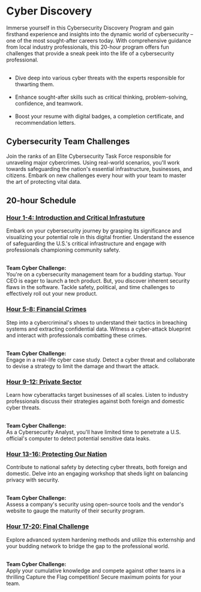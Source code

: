 <h1>Cyber Discovery</h1>

<p1>
Immerse yourself in this Cybersecurity Discovery Program and gain firsthand experience and insights into the dynamic world of cybersecurity – one of the most sought-after careers today. With comprehensive guidance from local industry professionals, this 20-hour program offers fun challenges that provide a sneak peek into the life of a cybersecurity professional.<br>

<br>
<ul>
<li>Dive deep into various cyber threats with the experts responsible for thwarting them.</li><br>
<li>Enhance sought-after skills such as critical thinking, problem-solving, confidence, and teamwork.</li><br>
<li>Boost your resume with digital badges, a completion certificate, and recommendation letters.</li>
</ul>
</p1>


<h2>Cybersecurity Team Challenges</h2>

Join the ranks of an Elite Cybersecurity Task Force responsible for unraveling major cybercrimes. Using real-world scenarios, you'll work towards safeguarding the nation's essential infrastructure, businesses, and citizens. Embark on new challenges every hour with your team to master the art of protecting vital data.
<br>


<h2>20-hour Schedule</h2>

<h3><ins>Hour 1-4: Introduction and Critical Infrastuture </ins></h3>
Embark on your cybersecurity journey by grasping its significance and visualizing your potential role in this digital frontier. Understand the essence of safeguarding the U.S.'s critical infrastructure and engage with professionals championing community safety.<br>

<br>

**Team Cyber Challenge:**<br>
You're on a cybersecurity management team for a budding startup. Your CEO is eager to launch a tech product. But, you discover inherent security flaws in the software. Tackle safety, political, and time challenges to effectively roll out your new product.



<h3><ins>Hour 5-8: Financial Crimes</ins></h3>
Step into a cybercriminal's shoes to understand their tactics in breaching systems and extracting confidential data. Witness a cyber-attack blueprint and interact with professionals combatting these crimes.
<br>
<br>

**Team Cyber Challenge:**<br>
Engage in a real-life cyber case study. Detect a cyber threat and collaborate to devise a strategy to limit the damage and thwart the attack.


<h3><ins>Hour 9-12: Private Sector </ins></h3>
Learn how cyberattacks target businesses of all scales. Listen to industry professionals discuss their strategies against both foreign and domestic cyber threats.
<br>
<br>

**Team Cyber Challenge:** <br>
As a Cybersecurity Analyst, you'll have limited time to penetrate a U.S. official's computer to detect potential sensitive data leaks.

<h3><ins>Hour 13-16: Protecting Our Nation </ins></h3>
Contribute to national safety by detecting cyber threats, both foreign and domestic. Delve into an engaging workshop that sheds light on balancing privacy with security.
<br>
<br>

**Team Cyber Challenge:**<br>
Assess a company's security using open-source tools and the vendor's website to gauge the maturity of their security program.

<h3><ins>Hour 17-20: Final Challenge</ins></h3>
Explore advanced system hardening methods and utilize this externship and your budding network to bridge the gap to the professional world.
<br>
<br>

**Team Cyber Challenge:** <br>
Apply your cumulative knowledge and compete against other teams in a thrilling Capture the Flag competition! Secure maximum points for your team.


